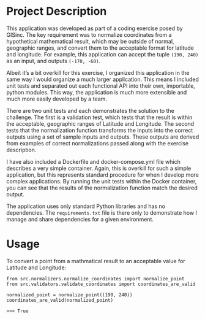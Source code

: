 # Project Description

This application was developed as part of a coding exercise posed by GISinc.  The key requirement was to normalize coordinates from a hypothetical mathematical result, which may be outside of normal, geographic ranges, and convert them to the acceptable format for latitude and longitude.  For example, this application can accept the tuple `(190, 240)` as an input, and outputs `(-170, -60)`.

Albeit it’s a bit overkill for this exercise, I organized this application in the same way I would organize a much larger application.  This means I included unit tests and separated out each functional API into their own, importable, python modules.  This way, the application is much more extensible and much more easily developed by a team.

There are two unit tests and each demonstrates the solution to the challenge.  The first is a validation test, which tests that the result is within the acceptable, geographic ranges of Latitude and Longitude.  The second tests that the normalization function transforms the inputs into the correct outputs using a set of sample inputs and outputs.  These outputs are derived from examples of correct normalizations passed along with the exercise description.

I have also included a Dockerfile and docker-compose.yml file which describes a very simple container.  Again, this is overkill for such a simple application, but this represents standard procedure for when I develop more complex applications.  By running the unit tests within the Docker container, you can see that the results of the normalization function match the desired output.

The application uses only standard Python libraries and has no dependencies.  The `requirements.txt` file is there only to demonstrate how I manage and share dependencies for a given environment.

# Usage

To convert a point from a mathmatical result to an acceptable value for Latitude and Longitude:
```
from src.normalizers.normalize_coordinates import normalize_point
from src.validators.validate_coordinates import coordinates_are_valid

normalized_point = normalize_point((190, 240))
coordinates_are_valid(normalized_point)

>>> True

```